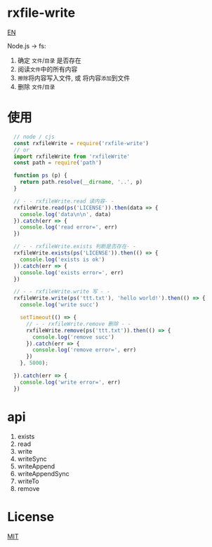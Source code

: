 # rxfile-write

[EN](https://github.com/cheere/rxfile-write)

Node.js -> fs:

1. 确定 `文件`/`目录` 是否存在
1. 阅读`文件`中的所有内容
1. `擦除`将内容写入文件, 或 将内容`添加`到文件
1. 删除 `文件`/`目录`

# 使用
```js
  // node / cjs
  const rxfileWrite = require('rxfile-write')
  // or
  import rxfileWrite from 'rxfileWrite'
  const path = require('path')

  function ps (p) {
    return path.resolve(__dirname, '..', p)
  }

  // - - rxfileWrite.read 读内容- -
  rxfileWrite.read(ps('LICENSE')).then(data => {
    console.log('data\n\n', data)
  }).catch(err => {
    console.log('read error=', err)
  })

  // - - rxfileWrite.exists 判断是否存在- -
  rxfileWrite.exists(ps('LICENSE')).then(() => {
    console.log('exists is ok')
  }).catch(err => {
    console.log('exists error=', err)
  })

  // - - rxfileWrite.write 写 - -
  rxfileWrite.write(ps('ttt.txt'), 'hello world!').then(() => {
    console.log('write succ')

    setTimeout(() => {
      // - - rxfileWrite.remove 删除 - -
      rxfileWrite.remove(ps('ttt.txt')).then(() => {
        console.log('remove succ')
      }).catch(err => {
        console.log('remove error=', err)
      })
    }, 5000);

  }).catch(err => {
    console.log('write error=', err)
  })
```

# api
1. exists
1. read
1. write
1. writeSync
1. writeAppend
1. writeAppendSync
1. writeTo
1. remove

# License
[MIT](https://github.com/cheere/rxfile-write/blob/main/LICENSE)
